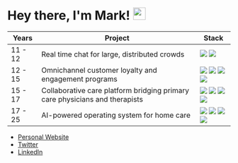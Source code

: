 # Hey there, I'm Mark! <img src="https://media.giphy.com/media/hvRJCLFzcasrR4ia7z/giphy.gif" width="28">

| **Years**    | **Project**                                                                | **Stack**                                                                                                                                                                                                                                                                                                                                                                                                                               |
|-------------|----------------------------------------------------------------------------|----------------------------------------------------------------------------------------------------------------------------------------------------------------------------------------------------------------------------------------------------------------------------------------------------------------------------------------------------------------------------------------------------------------------------------------|
| 11 - 12 | Real time chat for large, distributed crowds                               | [<img src="https://img.shields.io/badge/-Node.js-339933?logo=node.js&logoColor=white&style=flat" />](https://nodejs.org) [<img src="https://img.shields.io/badge/-Socket.io-010101?logo=socket.io&logoColor=white&style=flat" />](https://socket.io)                                                                                                                                          |
| 12 - 15      | Omnichannel customer loyalty and engagement programs                       | [<img src="https://img.shields.io/badge/-PHP-777BB4?logo=php&logoColor=white&style=flat" />](https://www.php.net) [<img src="https://img.shields.io/badge/-Backbone.js-0071B5?logo=backbone.js&logoColor=white&style=flat" />](https://backbonejs.org) [<img src="https://img.shields.io/badge/-Java-orange?logo=java&logoColor=white&style=flat" />](https://www.java.com) [<img src="https://img.shields.io/badge/-AngularJS-E23237?logo=angular&logoColor=white&style=flat" />](https://angular.io) |
| 15 - 17      | Collaborative care platform bridging primary care physicians and therapists| [<img src="https://img.shields.io/badge/-Node.js-339933?logo=node.js&logoColor=white&style=flat" />](https://nodejs.org) [<img src="https://img.shields.io/badge/-React-61DAFB?logo=react&logoColor=black&style=flat" />](https://react.dev) [<img src="https://img.shields.io/badge/-Django-092E20?logo=django&logoColor=white&style=flat" />](https://www.djangoproject.com) [<img src="https://img.shields.io/badge/-Clojure-5881D8?logo=clojure&logoColor=white&style=flat" />](https://clojure.org) |
| 17 - 25      | AI-powered operating system for home care                                  | [<img src="https://img.shields.io/badge/-TypeScript-3178C6?logo=typescript&logoColor=white&style=flat" />](https://www.typescriptlang.org) [<img src="https://img.shields.io/badge/-SvelteKit-FF3E00?logo=svelte&logoColor=white&style=flat" />](https://kit.svelte.dev) [<img src="https://img.shields.io/badge/-SwiftUI-FA7343?logo=swift&logoColor=white&style=flat" />](https://developer.apple.com/xcode/swiftui) [<img src="https://img.shields.io/badge/-MongoDB-47A248?logo=mongodb&logoColor=white&style=flat" />](https://www.mongodb.com) |

- [Personal Website](https://markfayngersh.com)
- [Twitter](https://x.com/pheuter)
- [LinkedIn](https://www.linkedin.com/in/markfayngersh)
